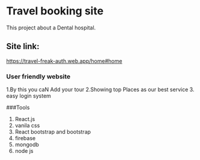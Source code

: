 # Travel booking site
This project about a Dental hospital.

## Site link:

https://travel-freak-auth.web.app/home#home

### User friendly website
1.By this you caN Add your tour
2.Showing top Places as our best service
3. easy login system

###Tools
1. React.js
2. vanila css
3. React bootstrap and bootstrap
4. firebase
5. mongodb
6. node js


